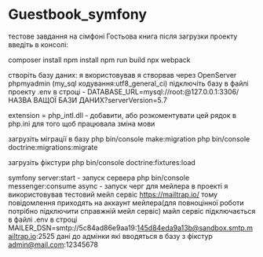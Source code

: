 # Guestbook_symfony
тестове завдання на сімфоні Гостьова книга
після загрузки проекту введіть в консолі:

composer install
npm install
npm run build
npx webpack  

створіть базу даних: я вкористовував я створвав через OpenServer phpmyadmin (my_sql  кодування:utf8_general_ci) 
підключіть базу в файлі проекту .env в строці - DATABASE_URL=mysql://root:@127.0.0.1:3306/НАЗВА ВАЩОЇ БАЗИ ДАНИХ?serverVersion=5.7

extension = php_intl.dll    - добавити, або розкоментувати цей рядок в php.ini для того щоб працювала зміна мови

загрузіть міграції в базу
php bin/console make:migration
php bin/console doctrine:migrations:migrate

загрузіть фікстури
php bin/console doctrine:fixtures:load

symfony server:start - запуск сервера
php bin/console messenger:consume async - запуск черг для мейлера
в проекті я використовував тестовий мейл сервіс https://mailtrap.io/ тому повідомлення приходять на аккаунт мейлера(для повноцінної роботи потрібно підключити справжній мейл сервіс)
майл сервіс підключається в файлі .env в строці MAILER_DSN=smtp://5c84ad86e9aa19:145d84eda9a13b@sandbox.smtp.mailtrap.io:2525
дані до адмінки які вводяться в базу з фікстур admin@mail.com:12345678 
